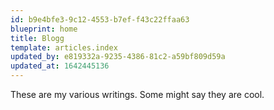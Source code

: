 ```yaml
---
id: b9e4bfe3-9c12-4553-b7ef-f43c22ffaa63
blueprint: home
title: Blogg
template: articles.index
updated_by: e819332a-9235-4386-81c2-a59bf809d59a
updated_at: 1642445136
---
```

These are my various writings. Some might say they are cool.
